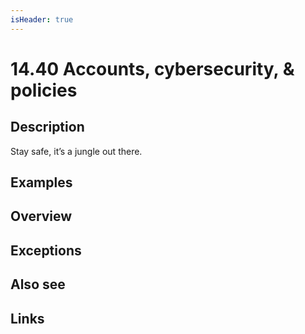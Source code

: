 ```yaml
---
isHeader: true
---
```


# 14.40 Accounts, cybersecurity, & policies

## Description

Stay safe, it’s a jungle out there.

## Examples

## Overview

## Exceptions

## Also see

## Links
